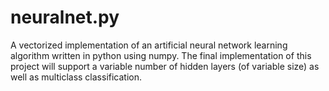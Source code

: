 neuralnet.py
========

A vectorized implementation of an artificial neural network learning algorithm written in python using numpy.  The final implementation of this project will support a variable number of hidden layers (of variable size) as well as multiclass classification.
